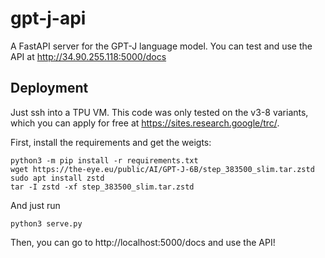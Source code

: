 # gpt-j-api
A FastAPI server for the GPT-J language model. You can test and use the API at http://34.90.255.118:5000/docs


## Deployment

Just ssh into a TPU VM. This code was only tested on the v3-8 variants, which you can apply for free at https://sites.research.google/trc/.

First, install the requirements and get the weigts:
```
python3 -m pip install -r requirements.txt
wget https://the-eye.eu/public/AI/GPT-J-6B/step_383500_slim.tar.zstd
sudo apt install zstd
tar -I zstd -xf step_383500_slim.tar.zstd
```

And just run
```
python3 serve.py
```

Then, you can go to http://localhost:5000/docs and use the API!
